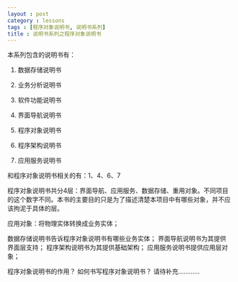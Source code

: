 ```yaml
---
layout : post
category : lessons
tags : [程序对象说明书, 说明书系列]
title : 说明书系列之程序对象说明书
---
```




本系列包含的说明书有：

1. 数据存储说明书

2. 业务分析说明书

3. 软件功能说明书

4. 界面导航说明书

5. 程序对象说明书

6. 程序架构说明书

7. 应用服务说明书

和程序对象说明书相关的有：1、4、6、7

程序对象说明书共分4层：界面导航、应用服务、数据存储、重用对象。不同项目的这个数字不同。本书的主要目的只是为了描述清楚本项目中有哪些对象，并不应该拘泥于具体的层。

应用对象：将物理实体转换成业务实体；

数据存储说明书告诉程序对象说明书有哪些业务实体；
界面导航说明书为其提供界面层支持；
程序架构说明书为其提供基础架构；
应用服务说明书提供应用层对象；

程序对象说明书的作用？
如何书写程序对象说明书？
请待补充…………